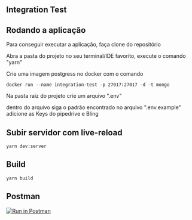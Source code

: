 ## Integration Test

<h2>Rodando a aplicação</h2>
<p>Para conseguir executar a aplicação, faça clone do repositório</p>
<p>Abra a pasta do projeto no seu terminal/IDE favorito, execute o comando "yarn"</p>
<p>Crie uma imagem postgress no docker com o comando</p>

```
docker run --name integration-test -p 27017:27017 -d -t mongo
```
<p>Na pasta raiz do projeto crie um arquivo ".env"</p>
<p>dentro do arquivo siga o padrão encontrado no arquivo ".env.example" adicione as Keys do pipedrive e Bling</p>

<h2>Subir servidor com live-reload</h2>

```
yarn dev:server
```

<h2>Build</h2>

```
yarn build
```

<h2>Postman</h2>


[![Run in Postman](https://run.pstmn.io/button.svg)](https://app.getpostman.com/run-collection/6f7d2e96be5b56dcb845)

